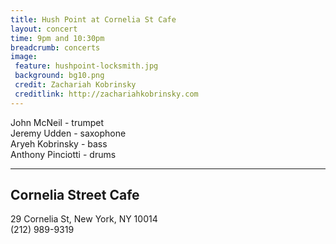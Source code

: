 ```yaml
---
title: Hush Point at Cornelia St Cafe
layout: concert
time: 9pm and 10:30pm
breadcrumb: concerts
image: 
 feature: hushpoint-locksmith.jpg
 background: bg10.png
 credit: Zachariah Kobrinsky
 creditlink: http://zachariahkobrinsky.com
---
```

John McNeil - trumpet  
Jeremy Udden - saxophone  
Aryeh Kobrinsky - bass  
Anthony Pinciotti - drums

***

## Cornelia Street Cafe  
29 Cornelia St, New York, NY 10014  
(212) 989-9319